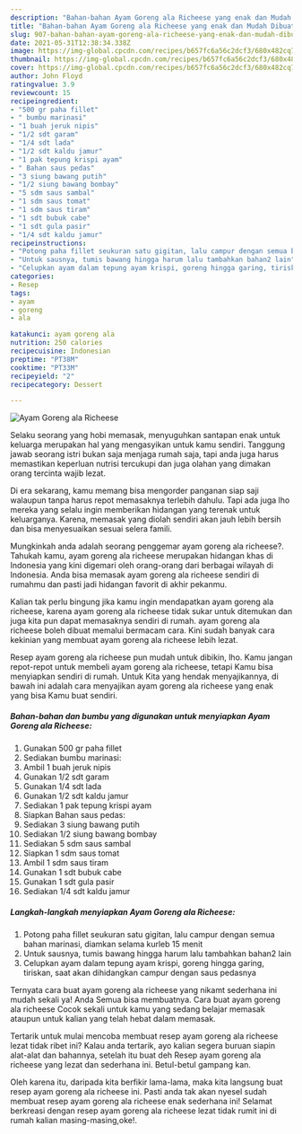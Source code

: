 ```yaml
---
description: "Bahan-bahan Ayam Goreng ala Richeese yang enak dan Mudah Dibuat"
title: "Bahan-bahan Ayam Goreng ala Richeese yang enak dan Mudah Dibuat"
slug: 907-bahan-bahan-ayam-goreng-ala-richeese-yang-enak-dan-mudah-dibuat
date: 2021-05-31T12:38:34.338Z
image: https://img-global.cpcdn.com/recipes/b657fc6a56c2dcf3/680x482cq70/ayam-goreng-ala-richeese-foto-resep-utama.jpg
thumbnail: https://img-global.cpcdn.com/recipes/b657fc6a56c2dcf3/680x482cq70/ayam-goreng-ala-richeese-foto-resep-utama.jpg
cover: https://img-global.cpcdn.com/recipes/b657fc6a56c2dcf3/680x482cq70/ayam-goreng-ala-richeese-foto-resep-utama.jpg
author: John Floyd
ratingvalue: 3.9
reviewcount: 15
recipeingredient:
- "500 gr paha fillet"
- " bumbu marinasi"
- "1 buah jeruk nipis"
- "1/2 sdt garam"
- "1/4 sdt lada"
- "1/2 sdt kaldu jamur"
- "1 pak tepung krispi ayam"
- " Bahan saus pedas"
- "3 siung bawang putih"
- "1/2 siung bawang bombay"
- "5 sdm saus sambal"
- "1 sdm saus tomat"
- "1 sdm saus tiram"
- "1 sdt bubuk cabe"
- "1 sdt gula pasir"
- "1/4 sdt kaldu jamur"
recipeinstructions:
- "Potong paha fillet seukuran satu gigitan, lalu campur dengan semua bahan marinasi, diamkan selama kurleb 15 menit"
- "Untuk sausnya, tumis bawang hingga harum lalu tambahkan bahan2 lain"
- "Celupkan ayam dalam tepung ayam krispi, goreng hingga garing, tiriskan, saat akan dihidangkan campur dengan saus pedasnya"
categories:
- Resep
tags:
- ayam
- goreng
- ala

katakunci: ayam goreng ala 
nutrition: 250 calories
recipecuisine: Indonesian
preptime: "PT38M"
cooktime: "PT33M"
recipeyield: "2"
recipecategory: Dessert

---
```



![Ayam Goreng ala Richeese](https://img-global.cpcdn.com/recipes/b657fc6a56c2dcf3/680x482cq70/ayam-goreng-ala-richeese-foto-resep-utama.jpg)

Selaku seorang yang hobi memasak, menyuguhkan santapan enak untuk keluarga merupakan hal yang mengasyikan untuk kamu sendiri. Tanggung jawab seorang istri bukan saja menjaga rumah saja, tapi anda juga harus memastikan keperluan nutrisi tercukupi dan juga olahan yang dimakan orang tercinta wajib lezat.

Di era  sekarang, kamu memang bisa mengorder panganan siap saji walaupun tanpa harus repot memasaknya terlebih dahulu. Tapi ada juga lho mereka yang selalu ingin memberikan hidangan yang terenak untuk keluarganya. Karena, memasak yang diolah sendiri akan jauh lebih bersih dan bisa menyesuaikan sesuai selera famili. 



Mungkinkah anda adalah seorang penggemar ayam goreng ala richeese?. Tahukah kamu, ayam goreng ala richeese merupakan hidangan khas di Indonesia yang kini digemari oleh orang-orang dari berbagai wilayah di Indonesia. Anda bisa memasak ayam goreng ala richeese sendiri di rumahmu dan pasti jadi hidangan favorit di akhir pekanmu.

Kalian tak perlu bingung jika kamu ingin mendapatkan ayam goreng ala richeese, karena ayam goreng ala richeese tidak sukar untuk ditemukan dan juga kita pun dapat memasaknya sendiri di rumah. ayam goreng ala richeese boleh dibuat memalui bermacam cara. Kini sudah banyak cara kekinian yang membuat ayam goreng ala richeese lebih lezat.

Resep ayam goreng ala richeese pun mudah untuk dibikin, lho. Kamu jangan repot-repot untuk membeli ayam goreng ala richeese, tetapi Kamu bisa menyiapkan sendiri di rumah. Untuk Kita yang hendak menyajikannya, di bawah ini adalah cara menyajikan ayam goreng ala richeese yang enak yang bisa Kamu buat sendiri.

<!--inarticleads1-->

##### Bahan-bahan dan bumbu yang digunakan untuk menyiapkan Ayam Goreng ala Richeese:

1. Gunakan 500 gr paha fillet
1. Sediakan  bumbu marinasi:
1. Ambil 1 buah jeruk nipis
1. Gunakan 1/2 sdt garam
1. Gunakan 1/4 sdt lada
1. Gunakan 1/2 sdt kaldu jamur
1. Sediakan 1 pak tepung krispi ayam
1. Siapkan  Bahan saus pedas:
1. Sediakan 3 siung bawang putih
1. Sediakan 1/2 siung bawang bombay
1. Sediakan 5 sdm saus sambal
1. Siapkan 1 sdm saus tomat
1. Ambil 1 sdm saus tiram
1. Gunakan 1 sdt bubuk cabe
1. Gunakan 1 sdt gula pasir
1. Sediakan 1/4 sdt kaldu jamur




<!--inarticleads2-->

##### Langkah-langkah menyiapkan Ayam Goreng ala Richeese:

1. Potong paha fillet seukuran satu gigitan, lalu campur dengan semua bahan marinasi, diamkan selama kurleb 15 menit
1. Untuk sausnya, tumis bawang hingga harum lalu tambahkan bahan2 lain
1. Celupkan ayam dalam tepung ayam krispi, goreng hingga garing, tiriskan, saat akan dihidangkan campur dengan saus pedasnya




Ternyata cara buat ayam goreng ala richeese yang nikamt sederhana ini mudah sekali ya! Anda Semua bisa membuatnya. Cara buat ayam goreng ala richeese Cocok sekali untuk kamu yang sedang belajar memasak ataupun untuk kalian yang telah hebat dalam memasak.

Tertarik untuk mulai mencoba membuat resep ayam goreng ala richeese lezat tidak ribet ini? Kalau anda tertarik, ayo kalian segera buruan siapin alat-alat dan bahannya, setelah itu buat deh Resep ayam goreng ala richeese yang lezat dan sederhana ini. Betul-betul gampang kan. 

Oleh karena itu, daripada kita berfikir lama-lama, maka kita langsung buat resep ayam goreng ala richeese ini. Pasti anda tak akan nyesel sudah membuat resep ayam goreng ala richeese enak sederhana ini! Selamat berkreasi dengan resep ayam goreng ala richeese lezat tidak rumit ini di rumah kalian masing-masing,oke!.

